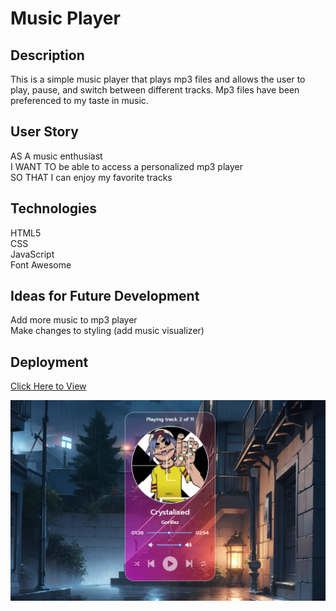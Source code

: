 # Music Player

## Description

This is a simple music player that plays mp3 files and allows the user to play, pause, and switch between different tracks. Mp3 files have been preferenced to my taste in music.

## User Story

AS A music enthusiast<br>
I WANT TO be able to access a personalized mp3 player<br>
SO THAT I can enjoy my favorite tracks

## Technologies

HTML5<br>
CSS<br>
JavaScript<br>
Font Awesome

## Ideas for Future Development

Add more music to mp3 player <br>
Make changes to styling (add music visualizer)

## Deployment

<a href="https://andrewc411.github.io/musicplayer/">Click Here to View

![Alt text](<img/Screenshot (13).png>)
